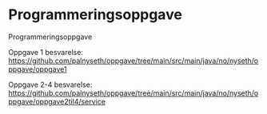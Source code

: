 # Programmeringsoppgave
 Programmeringsoppgave 

Oppgave 1 besvarelse:
https://github.com/palnyseth/oppgave/tree/main/src/main/java/no/nyseth/oppgave/oppgave1

Oppgave 2-4 besvarelse:
https://github.com/palnyseth/oppgave/tree/main/src/main/java/no/nyseth/oppgave/oppgave2til4/service
